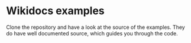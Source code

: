Wikidocs examples
=================

Clone the repository and have a look at the source of the examples.
They do have well documented source, which guides you through 
the code.
